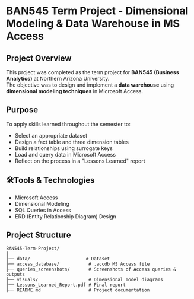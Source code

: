 # BAN545 Term Project - Dimensional Modeling & Data Warehouse in MS Access

## Project Overview
This project was completed as the term project for **BAN545 (Business Analytics)** at Northern Arizona University.  
The objective was to design and implement a **data warehouse** using **dimensional modeling techniques** in Microsoft Access.

## Purpose
To apply skills learned throughout the semester to:
- Select an appropriate dataset
- Design a fact table and three dimension tables
- Build relationships using surrogate keys
- Load and query data in Microsoft Access
- Reflect on the process in a "Lessons Learned" report

## 🛠Tools & Technologies
- Microsoft Access  
- Dimensional Modeling  
- SQL Queries in Access  
- ERD (Entity Relationship Diagram) Design

## Project Structure
```plaintext
BAN545-Term-Project/
│
├── data/                     # Dataset
├── access_database/           # .accdb MS Access file
├── queries_screenshots/       # Screenshots of Access queries & outputs
├── visuals/                   # Dimensional model diagrams
├── Lessons_Learned_Report.pdf # Final report
├── README.md                  # Project documentation

